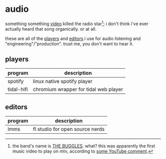 # audio

something something [video](../video) killed the radio star[^1];
i don't think i've ever actually heard that song organically.
or at all.

these are all of the [players](#players) and [editors](#editors)
i use for audio listening and "engineering"/"production".
trust me, you don't want to hear it.

## players

| program    | description                           |
| ---------- | ------------------------------------- |
| spotify    | linux native spotify player           |
| tidal-hifi | chromium wrapper for tidal web player |

## editors

| program | description                     |
| ------- | ------------------------------- |
| lmms    | fl studio for open source nerds |

[^1]:
    the band's name is [THE BUGGLES](https://www.youtube.com/watch?v=W8r-tXRLazs). what?
    this was apparently the first music video to play on mtv, according to
    [some YouTube comment](https://www.youtube.com/watch?v=W8r-tXRLazs&lc=Ugw3HLMsZX9eLmZWE2R4AaABAg).
